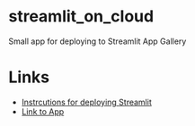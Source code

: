 # streamlit_on_cloud
Small app for deploying to Streamlit App Gallery

# Links
- [Instrcutions for deploying Streamlit](https://docs.streamlit.io/deploy/streamlit-community-cloud/deploy-your-app)
- [Link to App](https://yellamma-devi.streamlit.app)